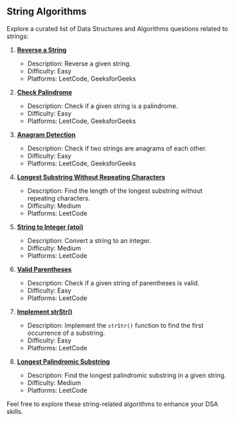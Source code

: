 ## String Algorithms

Explore a curated list of Data Structures and Algorithms questions related to strings:

1. **[Reverse a String](String/Reverse%20a%20String.md)**
   - Description: Reverse a given string.
   - Difficulty: Easy
   - Platforms: LeetCode, GeeksforGeeks

2. **[Check Palindrome](String/Check%20Palindrome.md)**
   - Description: Check if a given string is a palindrome.
   - Difficulty: Easy
   - Platforms: LeetCode, GeeksforGeeks

3. **[Anagram Detection](String/Anagram%20Detection.md)**
   - Description: Check if two strings are anagrams of each other.
   - Difficulty: Easy
   - Platforms: LeetCode, GeeksforGeeks

4. **[Longest Substring Without Repeating Characters](String/Longest%20Substring%20Without%20Repeating%20Characters.md)**
   - Description: Find the length of the longest substring without repeating characters.
   - Difficulty: Medium
   - Platforms: LeetCode

5. **[String to Integer (atoi)](String/String%20to%20Integer%20(atoi).md)**
   - Description: Convert a string to an integer.
   - Difficulty: Medium
   - Platforms: LeetCode

6. **[Valid Parentheses](String/Valid%20Parentheses.md)**
   - Description: Check if a given string of parentheses is valid.
   - Difficulty: Easy
   - Platforms: LeetCode

7. **[Implement strStr()](String/Implement%20strStr().md)**
   - Description: Implement the `strStr()` function to find the first occurrence of a substring.
   - Difficulty: Easy
   - Platforms: LeetCode

8. **[Longest Palindromic Substring](String/Longest%20Palindromic%20Substring.md)**
   - Description: Find the longest palindromic substring in a given string.
   - Difficulty: Medium
   - Platforms: LeetCode

Feel free to explore these string-related algorithms to enhance your DSA skills.
